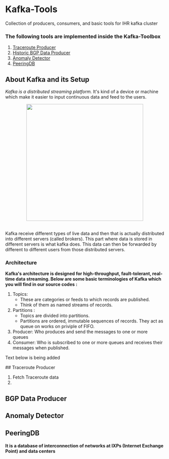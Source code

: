 # Kafka-Tools
Collection of producers, consumers, and basic tools for IHR kafka cluster

### The following tools are implemented inside the Kafka-Toolbox
1. [Traceroute Producer](#traceroute-producer)
2. [Historic BGP Data Producer](#bgp-data-producer)
3. [Anomaly Detector](#anomaly-detector)
4. [PeeringDB](#peeringdb)

## About Kafka and its Setup
<p><i>Kafka is a distributed streaming platform.</i> It's kind of a device or machine which make it easier to input continuous data and feed to the users.</p>
<div align="center">
<img src="https://github.com/user-attachments/assets/5da408e2-757b-457d-9158-2760dd4b8c0a" height="370px">
</div>
<br>
<p>Kafka receive different types of live data and then that is actually distributed into different servers (called brokers). This part where data is stored in different servers is what kafka does. This data can then be forwarded by different to different users from those distributed servers.</p>

### Architecture
<b>Kafka's architecture is designed for high-throughput, fault-tolerant, real-time data streaming. Below are some basic terminologies of Kafka which you will find in our source codes :</b>
<ol>
  <li>Topics:
    <ul>
      <li>These are categories or feeds to which records are published.</li>
      <li>Think of them as named streams of records.</li>
    </ul>
  </li>
  <li>Partitions :
    <ul>
      <li>Topics are divided into partitions.</li>
      <li>Partitions are ordered, immutable sequences of records. They act as queue on works on priviple of FIFO.</li>
    </ul>
  </li>
  <li>
    Producer: Who produces and send the messages to one or more queues
  </li>
  <li>
    Consumer: Who is subscribed to one or more queues and receives their messages when published.
  </li>
</ol>

<p>Text below is being added</p>
## Traceroute Producer
<ol>
  <li>Fetch Traceroute data</li>
  <li></li>
</ol>

## BGP Data Producer

## Anomaly Detector

## PeeringDB
#### It is a database of interconnection of networks at IXPs (Internet Exchange Point) and data centers
